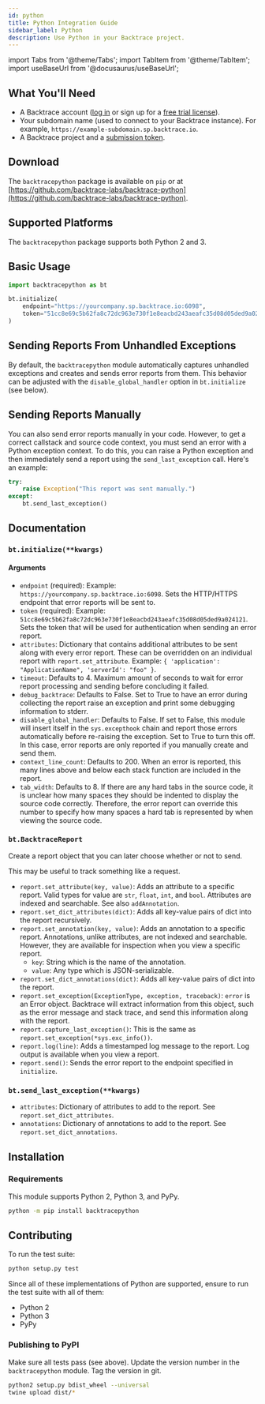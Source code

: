 ```yaml
---
id: python
title: Python Integration Guide
sidebar_label: Python
description: Use Python in your Backtrace project.
---
```


import Tabs from '@theme/Tabs';
import TabItem from '@theme/TabItem';
import useBaseUrl from '@docusaurus/useBaseUrl';

## What You'll Need

- A Backtrace account ([log in](https://backtrace.io/login) or sign up for a [free trial license](https://backtrace.io/sign-up)).
- Your subdomain name (used to connect to your Backtrace instance). For example, `https://example-subdomain.sp.backtrace.io`.
- A Backtrace project and a [submission token](/error-reporting/project-setup/submission-url).

## Download

The `backtracepython` package is available on `pip` or at [https://github.com/backtrace-labs/backtrace-python](https://github.com/backtrace-labs/backtrace-python).

## Supported Platforms

The `backtracepython` package supports both Python 2 and 3.

## Basic Usage

```python
import backtracepython as bt

bt.initialize(
    endpoint="https://yourcompany.sp.backtrace.io:6098",
    token="51cc8e69c5b62fa8c72dc963e730f1e8eacbd243aeafc35d08d05ded9a024121"
)
```

## Sending Reports From Unhandled Exceptions

By default, the `backtracepython` module automatically captures unhandled exceptions and creates and sends error reports from them. This behavior can be adjusted with the `disable_global_handler` option in `bt.initialize` (see below).

## Sending Reports Manually

You can also send error reports manually in your code. However, to get a correct callstack and source code context, you must send an error with a Python exception context. To do this, you can raise a Python exception and then immediately send a report using the `send_last_exception` call. Here's an example:

```python
try:
    raise Exception("This report was sent manually.")
except:
    bt.send_last_exception()
```

## Documentation

### `bt.initialize(**kwargs)`

#### Arguments

- `endpoint` (required): Example: `https://yourcompany.sp.backtrace.io:6098`. Sets the HTTP/HTTPS endpoint that error reports will be sent to.
- `token` (required): Example: `51cc8e69c5b62fa8c72dc963e730f1e8eacbd243aeafc35d08d05ded9a024121`. Sets the token that will be used for authentication when sending an error report.
- `attributes`: Dictionary that contains additional attributes to be sent along with every error report. These can be overridden on an individual report with `report.set_attribute`. Example: `{ 'application': "ApplicationName", 'serverId': "foo" }`.
- `timeout`: Defaults to 4. Maximum amount of seconds to wait for error report processing and sending before concluding it failed.
- `debug_backtrace`: Defaults to False. Set to True to have an error during collecting the report raise an exception and print some debugging information to stderr.
- `disable_global_handler`: Defaults to False. If set to False, this module will insert itself in the `sys.excepthook` chain and report those errors automatically before re-raising the exception. Set to True to turn this off. In this case, error reports are only reported if you manually create and send them.
- `context_line_count`: Defaults to 200. When an error is reported, this many lines above and below each stack function are included in the report.
- `tab_width`: Defaults to 8. If there are any hard tabs in the source code, it is unclear how many spaces they should be indented to display the source code correctly. Therefore, the error report can override this number to specify how many spaces a hard tab is represented by when viewing the source code.

### `bt.BacktraceReport`

Create a report object that you can later choose whether or not to send.

This may be useful to track something like a request.

- `report.set_attribute(key, value)`: Adds an attribute to a specific report. Valid types for value are `str`, `float`, `int`, and `bool`. Attributes are indexed and searchable. See also `addAnnotation`.
- `report.set_dict_attributes(dict)`: Adds all key-value pairs of dict into the report recursively.
- `report.set_annotation(key, value)`: Adds an annotation to a specific report. Annotations, unlike attributes, are not indexed and searchable. However, they are available for inspection when you view a specific report.
  - `key`: String which is the name of the annotation.
  - `value`: Any type which is JSON-serializable.
- `report.set_dict_annotations(dict)`: Adds all key-value pairs of dict into the report.
- `report.set_exception(ExceptionType, exception, traceback)`: `error` is an Error object. Backtrace will extract information from this object, such as the error message and stack trace, and send this information along with the report.
- `report.capture_last_exception()`: This is the same as `report.set_exception(*sys.exc_info())`.
- `report.log(line)`: Adds a timestamped log message to the report. Log output is available when you view a report.
- `report.send()`: Sends the error report to the endpoint specified in `initialize`.

### `bt.send_last_exception(**kwargs)`

- `attributes`: Dictionary of attributes to add to the report. See `report.set_dict_attributes`.
- `annotations`: Dictionary of annotations to add to the report. See `report.set_dict_annotations`.

## Installation

### Requirements

This module supports Python 2, Python 3, and PyPy.

```bash
python -m pip install backtracepython
```

## Contributing

To run the test suite:

```bash
python setup.py test
```

Since all of these implementations of Python are supported, ensure to run the test suite with all of them:

- Python 2
- Python 3
- PyPy

### Publishing to PyPI

Make sure all tests pass (see above).
Update the version number in the `backtracepython` module.
Tag the version in git.

```bash
python2 setup.py bdist_wheel --universal
twine upload dist/*
```

